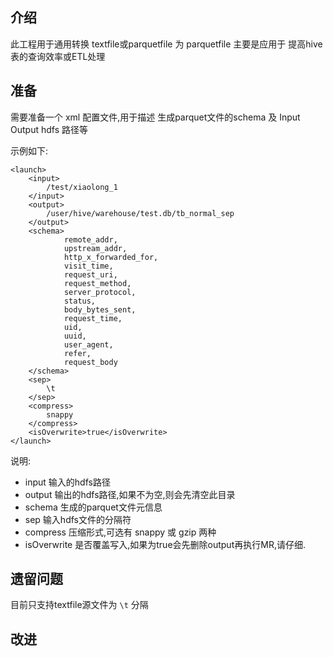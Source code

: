 ## 介绍

此工程用于通用转换 textfile或parquetfile 为 parquetfile 主要是应用于 提高hive表的查询效率或ETL处理


## 准备

需要准备一个 xml 配置文件,用于描述 生成parquet文件的schema 及 Input Output hdfs 路径等

示例如下:

```
<launch>
    <input>
        /test/xiaolong_1
    </input>
    <output>
        /user/hive/warehouse/test.db/tb_normal_sep
    </output>
    <schema>
            remote_addr,
            upstream_addr,
            http_x_forwarded_for,
            visit_time,
            request_uri,
            request_method,
            server_protocol,
            status,
            body_bytes_sent,
            request_time,
            uid,
            uuid,
            user_agent,
            refer,
            request_body
    </schema>
    <sep>
        \t
    </sep>
    <compress>
        snappy
    </compress>
    <isOverwrite>true</isOverwrite>
</launch>
```

说明:

* input 输入的hdfs路径
* output 输出的hdfs路径,如果不为空,则会先清空此目录
* schema 生成的parquet文件元信息
* sep 输入hdfs文件的分隔符
* compress 压缩形式,可选有 snappy 或 gzip 两种
* isOverwrite 是否覆盖写入,如果为true会先删除output再执行MR,请仔细.


## 遗留问题

目前只支持textfile源文件为 ```\t``` 分隔

## 改进


